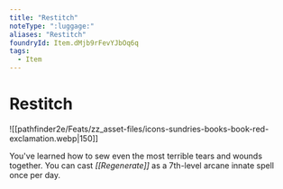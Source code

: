 ```yaml
---
title: "Restitch"
noteType: ":luggage:"
aliases: "Restitch"
foundryId: Item.dMjb9rFevYJbOq6q
tags:
  - Item
---
```


# Restitch
![[pathfinder2e/Feats/zz_asset-files/icons-sundries-books-book-red-exclamation.webp|150]]

You've learned how to sew even the most terrible tears and wounds together. You can cast _[[Regenerate]]_ as a 7th-level arcane innate spell once per day.

